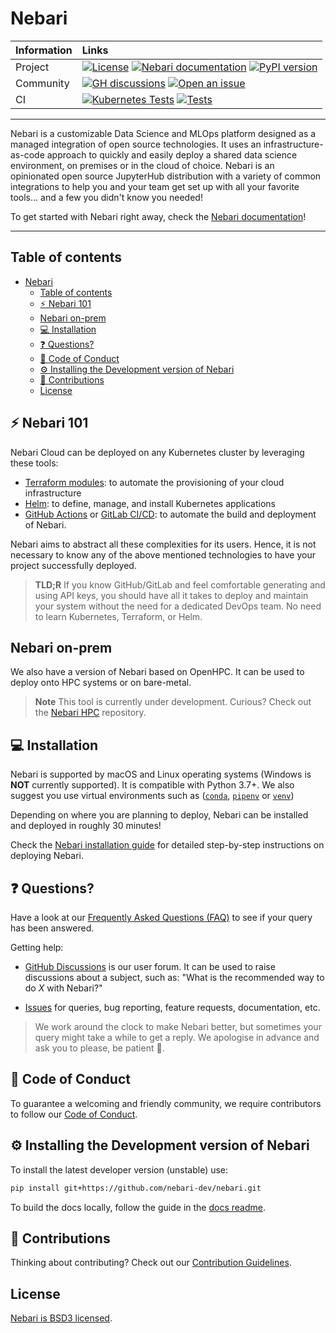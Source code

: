 # Nebari

| Information | Links                                                                                                                                                                                                                                                                                                                                                                                                                   |
| :---------- | :---------------------------------------------------------------------------------------------------------------------------------------------------------------------------------------------------------------------------------------------------------------------------------------------------------------------------------------------------------------------------------------------------------------------- |
| Project     | [![License](https://img.shields.io/badge/License-BSD%203--Clause-gray.svg?colorA=2D2A56&colorB=5936D9&style=flat.svg)](https://opensource.org/licenses/BSD-3-Clause) [![Nebari documentation](https://img.shields.io/badge/%F0%9F%93%96%20Read-the%20docs-gray.svg?colorA=2D2A56&colorB=5936D9&style=flat.svg)](https://nebari.dev) [![PyPI version](https://badge.fury.io/py/qhub.svg)](https://badge.fury.io/py/qhub) |
| Community   | [![GH discussions](https://img.shields.io/badge/%F0%9F%92%AC%20-Participate%20in%20discussions-gray.svg?colorA=2D2A56&colorB=5936D9&style=flat.svg)](https://github.com/nebari-dev/nebari/discussions) [![Open an issue](https://img.shields.io/badge/%F0%9F%93%9D%20Open-an%20issue-gray.svg?colorA=2D2A56&colorB=5936D9&style=flat.svg)](https://github.com/nebari-dev/nebari/issues/new/choose)                      |
| CI          | [![Kubernetes Tests](https://github.com/Quansight/qhub/actions/workflows/kubernetes_test.yaml/badge.svg)](https://github.com/Quansight/qhub/actions/workflows/kubernetes_test.yaml) [![Tests](https://github.com/Quansight/qhub/actions/workflows/test.yaml/badge.svg)](https://github.com/Quansight/qhub/actions/workflows/test.yaml)                                                                                  |

---

Nebari is a customizable Data Science and MLOps platform designed as a managed integration of open source technologies.
It uses an infrastructure-as-code approach to quickly and easily deploy a shared data science environment, on premises
or in the cloud of choice. Nebari is an opinionated open source JupyterHub distribution with a variety of common
integrations to help you and your team get set up with all your favorite tools... and a few you didn't know you
needed!

To get started with Nebari right away, check the [Nebari documentation](https://www.nebari.dev)!

---

## Table of contents

- [Nebari](#nebari)
  - [Table of contents](#table-of-contents)
  - [:zap: Nebari 101](#zap-nebari-101)
  - [Nebari on-prem](#nebari-on-prem)
  - [:computer: Installation](#computer-installation)
  - [:question: Questions?](#question-questions)
  - [:book: Code of Conduct](#book-code-of-conduct)
  - [:gear: Installing the Development version of Nebari](#gear-installing-the-development-version-of-nebari)
  - [:raised_hands: Contributions](#raised_hands-contributions)
  - [License](#license)

## :zap: Nebari 101

Nebari Cloud can be deployed on any Kubernetes cluster by leveraging these tools:

- [Terraform modules](https://www.terraform.io/): to automate the provisioning of your cloud infrastructure
- [Helm](https://helm.sh/): to define, manage, and install Kubernetes applications
- [GitHub Actions](https://docs.github.com/en/free-pro-team@latest/actions) or
  [GitLab CI/CD](https://docs.gitlab.com/ee/ci/quick_start/index.html): to automate the build and deployment of Nebari.

Nebari aims to abstract all these complexities for its users. Hence, it is not necessary to know any of the above
mentioned technologies to have your project successfully deployed.

> **TLD;R**
> If you know GitHub/GitLab and feel comfortable generating and using API keys, you should have all it takes to deploy
> and maintain your system without the need for a dedicated DevOps team. No need to learn Kubernetes, Terraform, or Helm.

## Nebari on-prem

We also have a version of Nebari based on OpenHPC. It can be used to deploy onto HPC systems or on bare-metal.

> **Note**
> This tool is currently under development. Curious? Check out the [Nebari HPC](https://github.com/Quansight/qhub-hpc) repository.

## :computer: Installation

Nebari is supported by macOS and Linux operating systems (Windows is **NOT** currently supported). It is compatible
with Python 3.7+. We also suggest you use virtual environments such as
([`conda`](https://docs.conda.io/en/latest/), [`pipenv`](https://github.com/pypa/pipenv) or
[`venv`](https://docs.python.org/3/library/venv.html))

Depending on where you are planning to deploy, Nebari can be installed and
deployed in roughly 30 minutes!

Check the [Nebari installation guide]() for detailed step-by-step instructions on deploying Nebari.

## :question: Questions?

Have a look at our [Frequently Asked Questions (FAQ)](docs/source/user_guide/faq.md) to see if your query has been answered.

Getting help:

- [GitHub Discussions](https://github.com/nebari-dev/nebari/discussions) is our user forum. It can be used to raise
  discussions about a subject, such as: "What is the recommended way to do _X_ with Nebari?"

- [Issues](https://github.com/nebari-dev/nebari/issues/new/choose) for queries, bug reporting, feature requests,
  documentation, etc.

> We work around the clock to make Nebari better, but sometimes your query might take a while to get a reply. We
> apologise in advance and ask you to please, be patient :pray:.

## :book: Code of Conduct

To guarantee a welcoming and friendly community, we require contributors to follow our
[Code of Conduct](https://github.com/Quansight/.github/blob/master/CODE_OF_CONDUCT.md).

## :gear: Installing the Development version of Nebari

To install the latest developer version (unstable) use:

```bash
pip install git+https://github.com/nebari-dev/nebari.git
```

To build the docs locally, follow the guide in the [docs readme](docs/README).

## :raised_hands: Contributions

Thinking about contributing? Check out our
[Contribution Guidelines](https://github.com/nebari-dev/nebari/blob/main/CONTRIBUTING.md).

## License

[Nebari is BSD3 licensed](LICENSE).
